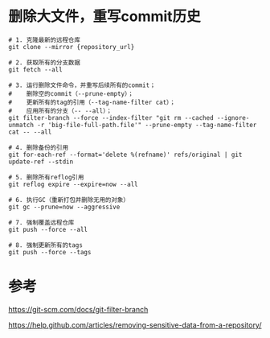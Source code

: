# 删除大文件，重写commit历史

```shell
# 1. 克隆最新的远程仓库
git clone --mirror {repository_url}

# 2. 获取所有的分支数据
git fetch --all

# 3. 运行删除文件命令，并重写后续所有的commit；
#    删除空的commit（--prune-empty）；
#    更新所有的tag的引用（--tag-name-filter cat）；
#    应用所有的分支（-- --all）；
git filter-branch --force --index-filter "git rm --cached --ignore-unmatch -r 'big-file-full-path.file'" --prune-empty --tag-name-filter cat -- --all

# 4. 删除备份的引用
git for-each-ref --format='delete %(refname)' refs/original | git update-ref --stdin

# 5. 删除所有reflog引用
git reflog expire --expire=now --all

# 6. 执行GC（重新打包并删除无用的对象）
git gc --prune=now --aggressive

# 7. 强制覆盖远程仓库
git push --force --all

# 8. 强制更新所有的tags
git push --force --tags
```
# 参考
https://git-scm.com/docs/git-filter-branch

https://help.github.com/articles/removing-sensitive-data-from-a-repository/
